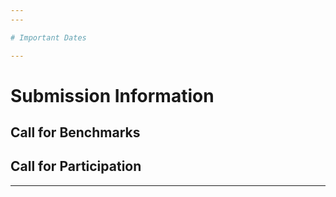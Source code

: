 ```yaml
---
---

# Important Dates

---
```


# Submission Information

## Call for Benchmarks

## Call for Participation

---
